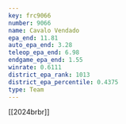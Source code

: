 ```yaml
---
key: frc9066
number: 9066
name: Cavalo Vendado
epa_end: 11.81
auto_epa_end: 3.28
teleop_epa_end: 6.98
endgame_epa_end: 1.55
winrate: 0.6111
district_epa_rank: 1013
district_epa_percentile: 0.4375
type: Team
---
```

[[2024brbr]]
